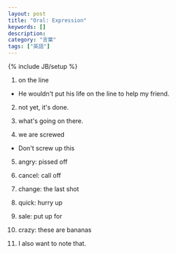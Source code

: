 ```yaml
---
layout: post
title: "Oral: Expression"
keywords: []
description: 
category: "言葉"
tags: ["英語"]
---
```

{% include JB/setup %}


1. on the line
- He wouldn't put his life on the line to help my friend.

2. not yet, it's done.

3. what's going on there.

4. we are screwed
- Don't screw up this

5. angry:  pissed off 

6. cancel: call off

7. change: the last shot

8. quick: hurry up

9. sale: put up for

1. crazy: these are bananas
2. I also want to note that.

